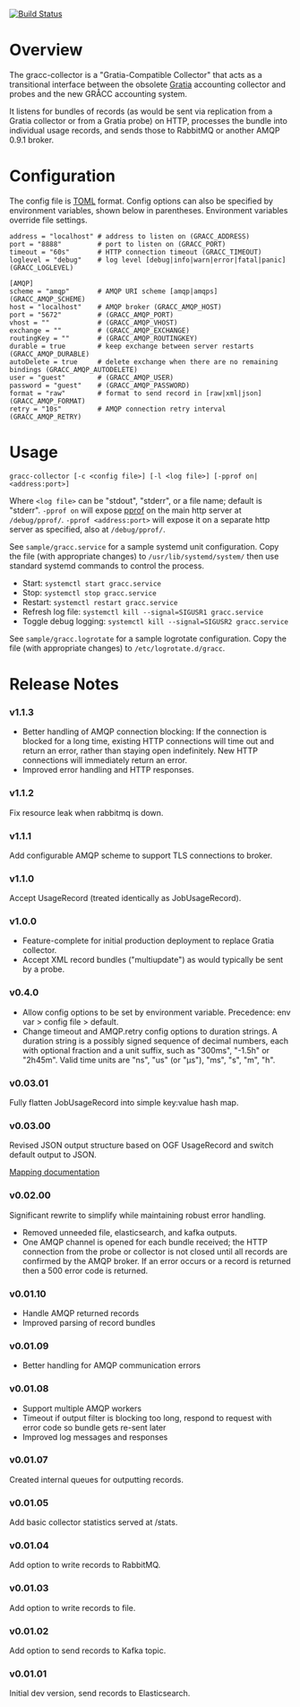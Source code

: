 [![Build Status](https://travis-ci.org/opensciencegrid/gracc-collector.svg?branch=master)](https://travis-ci.org/opensciencegrid/gracc-collector)

# Overview

The gracc-collector is a "Gratia-Compatible Collector" that acts as a 
transitional interface between the obsolete [Gratia](https://sourceforge.net/projects/gratia/)
accounting collector and probes and the new GRÅCC accounting system.

It listens for bundles of records (as would be sent via replication from a 
Gratia collector or from a Gratia probe) on HTTP, processes the bundle into 
individual usage records, and sends those to RabbitMQ or another 
AMQP 0.9.1 broker.

# Configuration

The config file is [TOML](https://github.com/toml-lang/toml) format.
Config options can also be specified by environment variables, shown
below in parentheses. Environment variables override file settings.

    address = "localhost" # address to listen on (GRACC_ADDRESS)
    port = "8888"         # port to listen on (GRACC_PORT)
    timeout = "60s"       # HTTP connection timeout (GRACC_TIMEOUT)
    loglevel = "debug"    # log level [debug|info|warn|error|fatal|panic] (GRACC_LOGLEVEL)
    
    [AMQP]
    scheme = "amqp"       # AMQP URI scheme [amqp|amqps] (GRACC_AMQP_SCHEME)
    host = "localhost"    # AMQP broker (GRACC_AMQP_HOST)
    port = "5672"         # (GRACC_AMQP_PORT)
    vhost = ""            # (GRACC_AMQP_VHOST)
    exchange = ""         # (GRACC_AMQP_EXCHANGE)
    routingKey = ""       # (GRACC_AMQP_ROUTINGKEY)
    durable = true        # keep exchange between server restarts (GRACC_AMQP_DURABLE)
    autoDelete = true     # delete exchange when there are no remaining bindings (GRACC_AMQP_AUTODELETE)
    user = "guest"        # (GRACC_AMQP_USER)
    password = "guest"    # (GRACC_AMQP_PASSWORD)
    format = "raw"        # format to send record in [raw|xml|json] (GRACC_AMQP_FORMAT)
    retry = "10s"         # AMQP connection retry interval (GRACC_AMQP_RETRY)

# Usage

    gracc-collector [-c <config file>] [-l <log file>] [-pprof on|<address:port>]

Where `<log file>` can be "stdout", "stderr", or a file name; default is "stderr".
`-pprof on` will expose [pprof](https://blog.golang.org/profiling-go-programs) on the main http server at `/debug/pprof/`. 
`-pprof <address:port>` will expose it on a separate http server as specified, also at `/debug/pprof/`.

See `sample/gracc.service` for a sample systemd unit configuration. Copy the file (with 
appropriate changes) to `/usr/lib/systemd/system/` then use standard systemd commands to
control the process.

* Start: `systemctl start gracc.service`
* Stop:  `systemctl stop gracc.service`
* Restart:  `systemctl restart gracc.service`
* Refresh log file:  `systemctl kill --signal=SIGUSR1 gracc.service`
* Toggle debug logging:  `systemctl kill --signal=SIGUSR2 gracc.service`

See `sample/gracc.logrotate` for a sample logrotate configuration. Copy the file (with
appropriate changes) to `/etc/logrotate.d/gracc`.

# Release Notes

### v1.1.3

* Better handling of AMQP connection blocking: If the connection is blocked 
  for a long time, existing HTTP connections will time out and return an error, 
  rather than staying open indefinitely. New HTTP connections will immediately 
  return an error.
* Improved error handling and HTTP responses.

### v1.1.2

Fix resource leak when rabbitmq is down.

### v1.1.1

Add configurable AMQP scheme to support TLS connections to broker.

### v1.1.0

Accept UsageRecord (treated identically as JobUsageRecord).

### v1.0.0

* Feature-complete for initial production deployment to replace Gratia collector.
* Accept XML record bundles ("multiupdate") as would typically be sent by a probe.

### v0.4.0

* Allow config options to be set by environment variable. 
  Precedence: env var > config file > default.
* Change timeout and AMQP.retry config options to duration strings.
  A duration string is a possibly signed sequence of decimal numbers, each with
  optional fraction and a unit suffix, such as "300ms", "-1.5h" or "2h45m". 
  Valid time units are "ns", "us" (or "µs"), "ms", "s", "m", "h". 

### v0.03.01

Fully flatten JobUsageRecord into simple key:value hash map.

### v0.03.00

Revised JSON output structure based on OGF UsageRecord and switch default output to JSON.

[Mapping documentation](https://opensciencegrid.github.io/gracc/dev-docs/raw-records/)

### v0.02.00

Significant rewrite to simplify while maintaining robust error handling.

* Removed unneeded file, elasticsearch, and kafka outputs.
* One AMQP channel is opened for each bundle received; the HTTP connection
  from the probe or collector is not closed until all records are confirmed
  by the AMQP broker. If an error occurs or a record is returned then a 500
  error code is returned.

### v0.01.10

* Handle AMQP returned records
* Improved parsing of record bundles

### v0.01.09

* Better handling for AMQP communication errors

### v0.01.08

* Support multiple AMQP workers
* Timeout if output filter is blocking too long, respond to request with error code so bundle gets re-sent later
* Improved log messages and responses

### v0.01.07

Created internal queues for outputting records.

### v0.01.05

Add basic collector statistics served at /stats.

### v0.01.04

Add option to write records to RabbitMQ.

### v0.01.03

Add option to write records to file.

### v0.01.02

Add option to send records to Kafka topic.

### v0.01.01

Initial dev version, send records to Elasticsearch.
